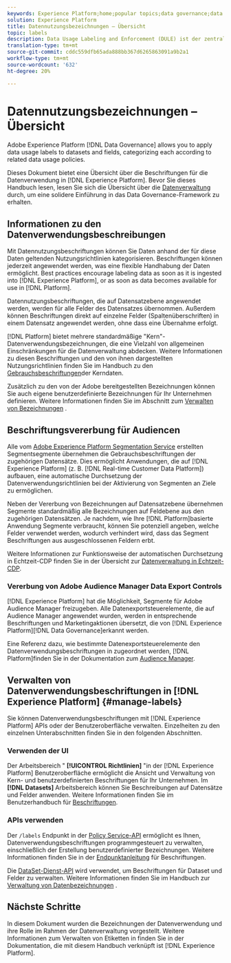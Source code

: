 ```yaml
---
keywords: Experience Platform;home;popular topics;data governance;data usage label api;policy service api;data usage labels overview
solution: Experience Platform
title: Datennutzungsbezeichnungen – Übersicht
topic: labels
description: Data Usage Labeling and Enforcement (DULE) ist der zentrale Mechanismus zur Umsetzung von Data Governance in Adobe Experience Platform. Mit den im Rahmen von DULE bereitgestellten Funktionen lassen sich Datensätze und Felder anhand von Beschriftungen für die Datennutzung entsprechend den für sie geltenden Nutzungsrichtlinien kategorisieren. Dieses Dokument bietet einen Überblick über die Beschriftungen für die Datenverwendung (auch als DULE-Beschriftungen bezeichnet) in der Experience Platform.
translation-type: tm+mt
source-git-commit: cddc559dfb65ada888bb367d6265863091a9b2a1
workflow-type: tm+mt
source-wordcount: '632'
ht-degree: 20%

---
```



# Datennutzungsbezeichnungen – Übersicht

Adobe Experience Platform [!DNL Data Governance] allows you to apply data usage labels to datasets and fields, categorizing each according to related data usage policies.

Dieses Dokument bietet eine Übersicht über die Beschriftungen für die Datenverwendung in [!DNL Experience Platform]. Bevor Sie dieses Handbuch lesen, lesen Sie sich die Übersicht über die [Datenverwaltung](../home.md) durch, um eine solidere Einführung in das Data Governance-Framework zu erhalten.

## Informationen zu den Datenverwendungsbeschreibungen

Mit Datennutzungsbeschriftungen können Sie Daten anhand der für diese Daten geltenden Nutzungsrichtlinien kategorisieren. Beschriftungen können jederzeit angewendet werden, was eine flexible Handhabung der Daten ermöglicht. Best practices encourage labeling data as soon as it is ingested into [!DNL Experience Platform], or as soon as data becomes available for use in [!DNL Platform].

Datennutzungsbeschriftungen, die auf Datensatzebene angewendet werden, werden für alle Felder des Datensatzes übernommen. Außerdem können Beschriftungen direkt auf einzelne Felder (Spaltenüberschriften) in einem Datensatz angewendet werden, ohne dass eine Übernahme erfolgt.

[!DNL Platform] bietet mehrere standardmäßige &quot;Kern&quot;-Datenverwendungsbezeichnungen, die eine Vielzahl von allgemeinen Einschränkungen für die Datenverwaltung abdecken. Weitere Informationen zu diesen Beschriftungen und den von ihnen dargestellten Nutzungsrichtlinien finden Sie im Handbuch zu den [Gebrauchsbeschriftungen](reference.md)der Kerndaten.

Zusätzlich zu den von der Adobe bereitgestellten Bezeichnungen können Sie auch eigene benutzerdefinierte Bezeichnungen für Ihr Unternehmen definieren. Weitere Informationen finden Sie im Abschnitt zum [Verwalten von Bezeichnungen](#manage-labels) .

## Beschriftungsvererbung für Audiencen

Alle vom [Adobe Experience Platform Segmentation Service](../../segmentation/home.md) erstellten Segmentsegmente übernehmen die Gebrauchsbeschriftungen der zugehörigen Datensätze. Dies ermöglicht Anwendungen, die auf [!DNL Experience Platform] (z. B. [!DNL Real-time Customer Data Platform]) aufbauen, eine automatische Durchsetzung der Datenverwendungsrichtlinien bei der Aktivierung von Segmenten an Ziele zu ermöglichen.

Neben der Vererbung von Bezeichnungen auf Datensatzebene übernehmen Segmente standardmäßig alle Bezeichnungen auf Feldebene aus den zugehörigen Datensätzen. Je nachdem, wie Ihre [!DNL Platform]basierte Anwendung Segmente verbraucht, können Sie potenziell angeben, welche Felder verwendet werden, wodurch verhindert wird, dass das Segment Beschriftungen aus ausgeschlossenen Feldern erbt.

Weitere Informationen zur Funktionsweise der automatischen Durchsetzung in Echtzeit-CDP finden Sie in der Übersicht zur [Datenverwaltung in Echtzeit-CDP](../../rtcdp/privacy/data-governance-overview.md#enforce-data-usage-compliance).

### Vererbung von Adobe Audience Manager Data Export Controls

[!DNL Experience Platform] hat die Möglichkeit, Segmente für Adobe Audience Manager freizugeben. Alle Datenexportsteuerelemente, die auf Audience Manager angewendet wurden, werden in entsprechende Beschriftungen und Marketingaktionen übersetzt, die von [!DNL Experience Platform][!DNL Data Governance]erkannt werden.

Eine Referenz dazu, wie bestimmte Datenexportsteuerelemente den Datenverwendungsbeschriftungen in zugeordnet werden, [!DNL Platform]finden Sie in der Dokumentation zum [Audience Manager](https://docs.adobe.com/content/help/en/audience-manager/user-guide/implementation-integration-guides/integration-experience-platform/aam-aep-audience-sharing.html#aam-data-export-control-in-aep).

## Verwalten von Datenverwendungsbeschriftungen in [!DNL Experience Platform] {#manage-labels}

Sie können Datenverwendungsbeschriftungen mit [!DNL Experience Platform] APIs oder der Benutzeroberfläche verwalten. Einzelheiten zu den einzelnen Unterabschnitten finden Sie in den folgenden Abschnitten.

### Verwenden der UI

Der Arbeitsbereich &quot; **[!UICONTROL Richtlinien]** &quot;in der [!DNL Experience Platform] Benutzeroberfläche ermöglicht die Ansicht und Verwaltung von Kern- und benutzerdefinierten Beschriftungen für Ihr Unternehmen. Im **[!DNL Datasets]** Arbeitsbereich können Sie Beschreibungen auf Datensätze und Felder anwenden. Weitere Informationen finden Sie im Benutzerhandbuch für [Beschriftungen](user-guide.md).

### APIs verwenden

Der `/labels` Endpunkt in der [Policy Service-API](https://www.adobe.io/apis/experienceplatform/home/api-reference.html#!acpdr/swagger-specs/dule-policy-service.yaml) ermöglicht es Ihnen, Datenverwendungsbeschriftungen programmgesteuert zu verwalten, einschließlich der Erstellung benutzerdefinierter Bezeichnungen. Weitere Informationen finden Sie in der [Endpunktanleitung](../api/labels.md) für Beschriftungen.

Die [DataSet-Dienst-API](https://www.adobe.io/apis/experienceplatform/home/api-reference.html#!acpdr/swagger-specs/dataset-service.yaml) wird verwendet, um Beschriftungen für Dataset und Felder zu verwalten. Weitere Informationen finden Sie im Handbuch zur [Verwaltung von Datenbezeichnungen](./dataset-api.md) .

## Nächste Schritte

In diesem Dokument wurden die Bezeichnungen der Datenverwendung und ihre Rolle im Rahmen der Datenverwaltung vorgestellt. Weitere Informationen zum Verwalten von Etiketten in finden Sie in der Dokumentation, die mit diesem Handbuch verknüpft ist [!DNL Experience Platform].